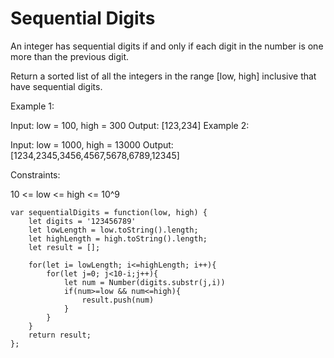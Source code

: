 # Sequential Digits

An integer has sequential digits if and only if each digit in the number is one more than the previous digit.

Return a sorted list of all the integers in the range [low, high] inclusive that have sequential digits.



Example 1:

Input: low = 100, high = 300
Output: [123,234]
Example 2:

Input: low = 1000, high = 13000
Output: [1234,2345,3456,4567,5678,6789,12345]


Constraints:

10 <= low <= high <= 10^9

```
var sequentialDigits = function(low, high) {
    let digits = '123456789'
    let lowLength = low.toString().length;
    let highLength = high.toString().length;
    let result = [];

    for(let i= lowLength; i<=highLength; i++){
        for(let j=0; j<10-i;j++){
            let num = Number(digits.substr(j,i))
            if(num>=low && num<=high){
                result.push(num)
            }
        }
    }
    return result;
};
```
